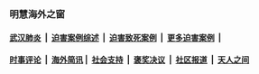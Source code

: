 
### 明慧海外之窗

####  [武汉肺炎](indexes/365.md?t=05280601) &nbsp;|&nbsp;  [迫害案例综述](indexes/328.md?t=05280601) &nbsp;|&nbsp; [迫害致死案例](indexes/277.md?t=05280601)  &nbsp;|&nbsp; [更多迫害案例](indexes/81.md?t=05280601)  &nbsp;|&nbsp; 
####  [时事评论](indexes/19.md?t=05280601) &nbsp;|&nbsp; [海外简讯](indexes/245.md?t=05280601)&nbsp;|&nbsp;  [社会支持](indexes/140.md?t=05280601) &nbsp;|&nbsp; [褒奖决议](indexes/282.md?t=05280601) &nbsp;|&nbsp; [社区报道](indexes/91.md?t=05280601)  &nbsp;|&nbsp; [天人之间](indexes/78.md?t=05280601) 

